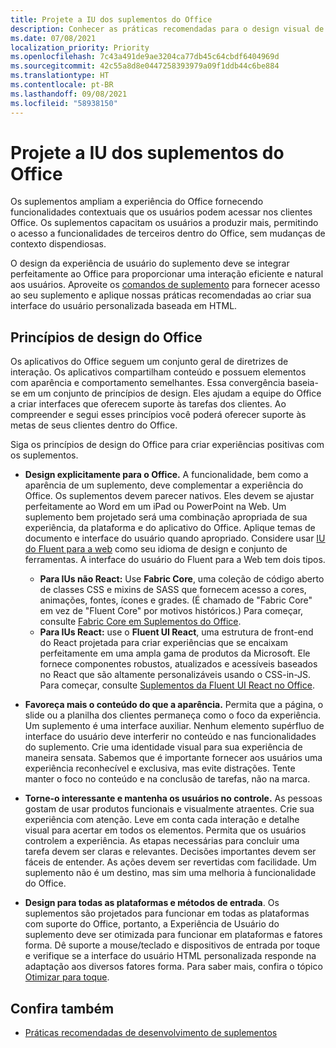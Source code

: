 ```yaml
---
title: Projete a IU dos suplementos do Office
description: Conhecer as práticas recomendadas para o design visual de Suplementos do Office.
ms.date: 07/08/2021
localization_priority: Priority
ms.openlocfilehash: 7c43a491de9ae3204ca77db45c64cbdf6404969d
ms.sourcegitcommit: 42c55a8d8e0447258393979a09f1ddb44c6be884
ms.translationtype: HT
ms.contentlocale: pt-BR
ms.lasthandoff: 09/08/2021
ms.locfileid: "58938150"
---
```

# <a name="design-the-ui-of-office-add-ins"></a>Projete a IU dos suplementos do Office

Os suplementos ampliam a experiência do Office fornecendo funcionalidades contextuais que os usuários podem acessar nos clientes Office. Os suplementos capacitam os usuários a produzir mais, permitindo o acesso a funcionalidades de terceiros dentro do Office, sem mudanças de contexto dispendiosas.

O design da experiência de usuário do suplemento deve se integrar perfeitamente ao Office para proporcionar uma interação eficiente e natural aos usuários. Aproveite os [comandos de suplemento](add-in-commands.md) para fornecer acesso ao seu suplemento e aplique nossas práticas recomendadas ao criar sua interface do usuário personalizada baseada em HTML.

## <a name="office-design-principles"></a>Princípios de design do Office

Os aplicativos do Office seguem um conjunto geral de diretrizes de interação. Os aplicativos compartilham conteúdo e possuem elementos com aparência e comportamento semelhantes. Essa convergência baseia-se em um conjunto de princípios de design. Eles ajudam a equipe do Office a criar interfaces que oferecem suporte às tarefas dos clientes. Ao compreender e segui esses princípios você poderá oferecer suporte às metas de seus clientes dentro do Office.

Siga os princípios de design do Office para criar experiências positivas com os suplementos.

- **Design explicitamente para o Office.** A funcionalidade, bem como a aparência de um suplemento, deve complementar a experiência do Office. Os suplementos devem parecer nativos. Eles devem se ajustar perfeitamente ao Word em um iPad ou PowerPoint na Web. Um suplemento bem projetado será uma combinação apropriada de sua experiência, da plataforma e do aplicativo do Office. Aplique temas de documento e interface do usuário quando apropriado. Considere usar [IU do Fluent para a web](https://developer.microsoft.com/fluentui#/get-started/web) como seu idioma de design e conjunto de ferramentas. A interface do usuário do Fluent para a Web tem dois tipos.

  - **Para IUs não React:** Use **Fabric Core**, uma coleção de código aberto de classes CSS e mixins de SASS que fornecem acesso a cores, animações, fontes, ícones e grades. (É chamado de "Fabric Core" em vez de "Fluent Core" por motivos históricos.) Para começar, consulte [Fabric Core em Suplementos do Office](fabric-core.md).
  - **Para IUs React:** use o **Fluent UI React**, uma estrutura de front-end do React projetada para criar experiências que se encaixam perfeitamente em uma ampla gama de produtos da Microsoft. Ele fornece componentes robustos, atualizados e acessíveis baseados no React que são altamente personalizáveis usando o CSS-in-JS. Para começar, consulte [Suplementos da Fluent UI React no Office](using-office-ui-fabric-react.md).

- **Favoreça mais o conteúdo do que a aparência.** Permita que a página, o slide ou a planilha dos clientes permaneça como o foco da experiência. Um suplemento é uma interface auxiliar. Nenhum elemento supérfluo de interface do usuário deve interferir no conteúdo e nas funcionalidades do suplemento. Crie uma identidade visual para sua experiência de maneira sensata. Sabemos que é importante fornecer aos usuários uma experiência reconhecível e exclusiva, mas evite distrações. Tente manter o foco no conteúdo e na conclusão de tarefas, não na marca.

- **Torne-o interessante e mantenha os usuários no controle.** As pessoas gostam de usar produtos funcionais e visualmente atraentes. Crie sua experiência com atenção. Leve em conta cada interação e detalhe visual para acertar em todos os elementos. Permita que os usuários controlem a experiência. As etapas necessárias para concluir uma tarefa devem ser claras e relevantes. Decisões importantes devem ser fáceis de entender. As ações devem ser revertidas com facilidade. Um suplemento não é um destino, mas sim uma melhoria à funcionalidade do Office.

- **Design para todas as plataformas e métodos de entrada**. Os suplementos são projetados para funcionar em todas as plataformas com suporte do Office, portanto, a Experiência de Usuário do suplemento deve ser otimizada para funcionar em plataformas e fatores forma. Dê suporte a mouse/teclado e dispositivos de entrada por toque e verifique se a interface do usuário HTML personalizada responde na adaptação aos diversos fatores forma. Para saber mais, confira o tópico [Otimizar para toque](../concepts/add-in-development-best-practices.md#optimize-for-touch).

## <a name="see-also"></a>Confira também

- [Práticas recomendadas de desenvolvimento de suplementos](../concepts/add-in-development-best-practices.md)
